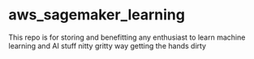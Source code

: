 # aws_sagemaker_learning
This repo is for storing and benefitting any enthusiast to learn machine learning and AI stuff nitty gritty way getting the hands dirty
